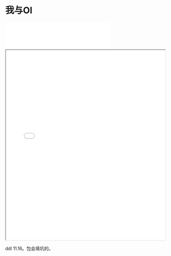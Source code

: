 # 我与OI

<iframe frameborder="no" border="0" marginwidth="0" marginheight="0" width=330 height=86 src="//music.163.com/outchain/player?type=2&id=2110770755&auto=0&height=66"></iframe>

<iframe src="/images/OI-Note.pdf" width="100%" height="600px"></iframe>

ddl 11.16。包会填坑的。
